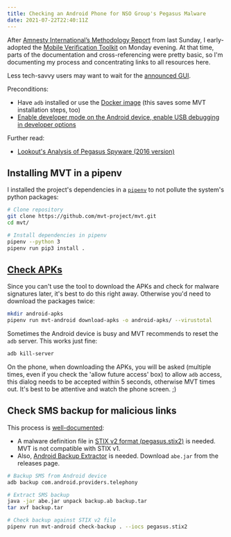 ```yaml
---
title: Checking an Android Phone for NSO Group's Pegasus Malware
date: 2021-07-22T22:40:11Z
---
```


After [Amnesty International’s Methodology Report](https://www.amnesty.org/en/latest/research/2021/07/forensic-methodology-report-how-to-catch-nso-groups-pegasus/) from last Sunday, I early-adopted the [Mobile Verification Toolkit](https://github.com/mvt-project/mvt) on Monday evening.
At that time, parts of the documentation and cross-referencing were pretty basic, so I'm documenting my process and concentrating links to all resources here.

Less tech-savvy users may want to wait for the [announced GUI](https://github.com/mvt-project/mvt/issues/38).

Preconditions:

* Have `adb` installed or use the [Docker image](https://github.com/mvt-project/mvt/pull/16) (this saves some MVT installation steps, too)
* [Enable developer mode on the Android device, enable USB debugging in developer options](https://developer.android.com/studio/debug/dev-options#enable)

Further read:

* [Lookout's Analysis of Pegasus Spyware (2016 version)](https://info.lookout.com/rs/051-ESQ-475/images/lookout-pegasus-technical-analysis.pdf)

## Installing MVT in a pipenv

I installed the project's dependencies in a [`pipenv`](https://pipenv.pypa.io/en/latest/) to not pollute the system's python packages:

```bash
# Clone repository
git clone https://github.com/mvt-project/mvt.git
cd mvt/

# Install dependencies in pipenv
pipenv --python 3
pipenv run pip3 install .
```

## [Check APKs](https://mvt-docs.readthedocs.io/en/latest/android/download_apks.html)

Since you can't use the tool to download the APKs and check for malware signatures later,
it's best to do this right away.
Otherwise you'd need to download the packages twice:

```bash
mkdir android-apks
pipenv run mvt-android download-apks -o android-apks/ --virustotal
```

Sometimes the Android device is busy and MVT recommends to reset the `adb` server. This works just fine:

```bash
adb kill-server
```

On the phone, when downloading the APKs, you will be asked (multiple times, even if you check the 'allow future access' box) to allow `adb` access, this dialog needs to be accepted within 5 seconds, otherwise MVT times out. It's best to be attentive and watch the phone screen. ;)

## Check SMS backup for malicious links

This process is [well-documented](https://mvt-docs.readthedocs.io/en/latest/android/backup.html):

* A malware definition file in [STIX v2 format (pegasus.stix2)](https://github.com/AmnestyTech/investigations/tree/master/2021-07-18_nso) is needed. MVT is not compatible with STIX v1.
* Also, [Android Backup Extractor](https://github.com/nelenkov/android-backup-extractor/releases) is needed. Download `abe.jar` from the releases page.

```bash
# Backup SMS from Android device
adb backup com.android.providers.telephony

# Extract SMS backup
java -jar abe.jar unpack backup.ab backup.tar
tar xvf backup.tar

# Check backup against STIX v2 file
pipenv run mvt-android check-backup . --iocs pegasus.stix2
```
